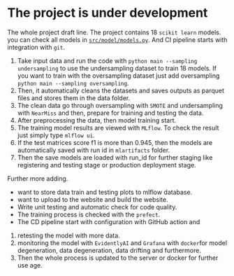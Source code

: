 # The project is under development

The whole project draft line. 
The project contains 18 `scikit learn` models. you can check all models in [`src/model/models.py`](src/model/models.py).  And CI pipeline starts with integration with `git`.

1. Take input data and run the code with `python main --sampling undersampling` to use the undersampling dataset to train 18 models. If you want to train with the oversampling dataset just add oversampling `python main --sampling oversampling`.
2. Then, it automatically cleans the datasets and saves outputs as parquet files and stores them in the data folder. 
3. The clean data go through oversampling with `SMOTE` and undersampling with `NearMiss` and then, prepare for training and testing the data.
4. After preprocessing the data, then model training start.
5. The training model results are viewed with `MLflow`. To check the result just simply type `mlflow ui`.
6. If the test matrices score f1 is more than 0.945, then the models are automatically saved with run id in `mlartifacts` folder. 
7. Then the save models are loaded with run_id for further staging like registering and testing stage or production deployment stage.

Further more adding. 
* want to store data train and testing plots to mlflow database.
* want to upload to the website and build the website. 
* Write unit testing and automatic check for code quality.
* The training process is checked with the `prefect`. 
* The CD pipeline start with configuration with GitHub action and 
1. retesting the model with more data. 
2. monitoring the model with `EvidentlyAI` and `Grafana` with `docker`for model degeneration, data degeneration, data drifting and furthermore. 
3. Then the whole process is updated to the server or docker for further use age. 